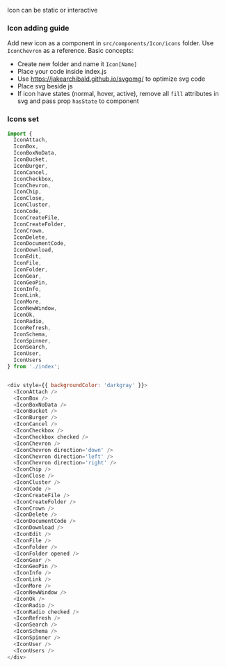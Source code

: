 Icon can be static or interactive

### Icon adding guide

Add new icon as a component in `src/components/Icon/icons` folder.
Use `IconChevron` as a reference. Basic concepts:

* Create new folder and name it `Icon[Name]`
* Place your code inside index.js
* Use https://jakearchibald.github.io/svgomg/ to optimize svg code
* Place svg beside js
* If icon have states (normal, hover, active), remove all `fill` attributes in svg and pass prop `hasState` to component

### Icons set

```js
import {
  IconAttach,
  IconBox,
  IconBoxNoData,
  IconBucket,
  IconBurger,
  IconCancel,
  IconCheckbox,
  IconChevron,
  IconChip,
  IconClose,
  IconCluster,
  IconCode,
  IconCreateFile,
  IconCreateFolder,
  IconCrown,
  IconDelete,
  IconDocumentCode,
  IconDownload,
  IconEdit,
  IconFile,
  IconFolder,
  IconGear,
  IconGeoPin,
  IconInfo,
  IconLink,
  IconMore,
  IconNewWindow,
  IconOk,
  IconRadio,
  IconRefresh,
  IconSchema,
  IconSpinner,
  IconSearch,
  IconUser,
  IconUsers
} from './index';


<div style={{ backgroundColor: 'darkgray' }}>
  <IconAttach />
  <IconBox />
  <IconBoxNoData />
  <IconBucket />
  <IconBurger />
  <IconCancel />
  <IconCheckbox />
  <IconCheckbox checked />
  <IconChevron />
  <IconChevron direction='down' />
  <IconChevron direction='left' />
  <IconChevron direction='right' />
  <IconChip />
  <IconClose />
  <IconCluster />
  <IconCode />
  <IconCreateFile />
  <IconCreateFolder />
  <IconCrown />
  <IconDelete />
  <IconDocumentCode />
  <IconDownload />
  <IconEdit />
  <IconFile />
  <IconFolder />
  <IconFolder opened />
  <IconGear />
  <IconGeoPin />
  <IconInfo />
  <IconLink />
  <IconMore />
  <IconNewWindow />
  <IconOk />
  <IconRadio />
  <IconRadio checked />
  <IconRefresh />
  <IconSearch />
  <IconSchema />
  <IconSpinner />
  <IconUser />
  <IconUsers />
</div>
```
